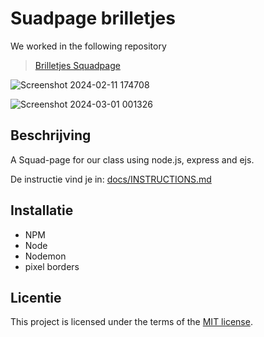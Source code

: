# Suadpage brilletjes 
<!-- Geef je project een titel en schrijf in één zin wat het is -->
We worked in the following repository 
> [Brilletjes Squadpage](https://github.com/christoph3r3w/brilletjes-squad-page)

![Screenshot 2024-02-11 174708](https://github.com/christoph3r3w/connect-your-tribe-squad-page/assets/144007933/20faebce-3390-47f3-89e5-0f84ddb7f105)


![Screenshot 2024-03-01 001326](https://github.com/christoph3r3w/connect-your-tribe-squad-page/assets/144007933/904f33ba-c52c-4cea-93b9-513ad4b9c6cb)



## Beschrijving

A Squad-page for our class using node.js, express and ejs.

De instructie vind je in: [docs/INSTRUCTIONS.md](docs/INSTRUCTIONS.md)

## Installatie
* NPM
* Node
* Nodemon
* pixel borders
 
## Licentie

This project is licensed under the terms of the [MIT license](./LICENSE).


